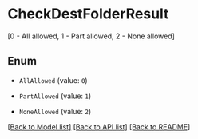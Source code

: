 # CheckDestFolderResult

[0 - All allowed, 1 - Part allowed, 2 - None allowed]

## Enum

* `AllAllowed` (value: `0`)

* `PartAllowed` (value: `1`)

* `NoneAllowed` (value: `2`)

[[Back to Model list]](../README.md#documentation-for-models) [[Back to API list]](../README.md#documentation-for-api-endpoints) [[Back to README]](../README.md)


